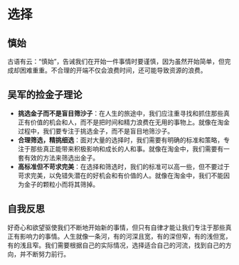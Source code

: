 # 选择

## 慎始
古语有云：“慎始”，告诫我们在开始一件事情时要谨慎，因为虽然开始简单，但完成却困难重重。不合理的开端不仅会浪费时间，还可能导致资源的浪费。

## 吴军的捡金子理论
- **挑选金子而不是盲目筛沙子**：在人生的旅途中，我们应注重寻找和抓住那些真正有价值的机会和人，而不是把时间和精力浪费在无用的事物上。就像在淘金过程中，我们要专注于挑选金子，而不是盲目地筛沙子。
- **合理筛选，精挑细选**：面对大量的选择时，我们需要有明确的标准和策略，专注于那些真正能带来积极影响和成长的人和事。就像在淘金中，我们需要有一套有效的方法来筛选出金子。
- **高标准但不苛求完美**：在选择和筛选时，我们的标准可以高一些，但不要过于苛求完美，以免错失潜在的好机会和有价值的人。就像在淘金中，我们不能因为金子的颗粒小而将其筛掉。

## 自我反思
好奇心和欲望驱使我们不断地开始新的事情，但只有自律才能让我们专注于那些真正有影响力的事情。人生就像一条河，有的河深且宽，有的深但窄，有的浅但宽，有的浅且窄。我们需要根据自己的实际情况，选择适合自己的河流，找到自己的方向，并不断努力前行。
